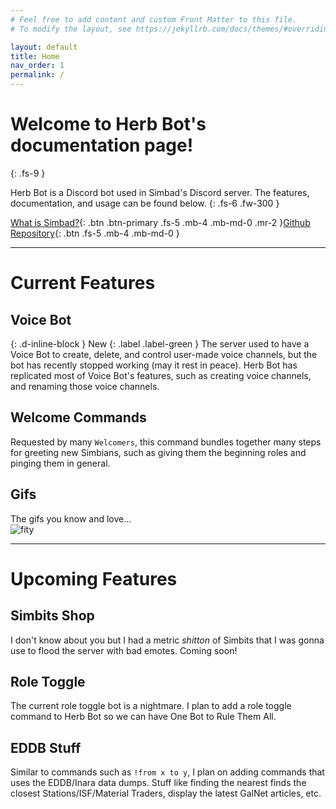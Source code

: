 ```yaml
---
# Feel free to add content and custom Front Matter to this file.
# To modify the layout, see https://jekyllrb.com/docs/themes/#overriding-theme-defaults

layout: default
title: Home
nav_order: 1
permalink: /
---
```

# Welcome to Herb Bot's documentation page!
{: .fs-9 }

Herb Bot is a Discord bot used in Simbad's Discord server. The features, documentation, and usage can be found below.
{: .fs-6 .fw-300 }

[What is Simbad?](https://simbadgaming.com/activities/){: .btn .btn-primary .fs-5 .mb-4 .mb-md-0 .mr-2 }[Github Repository](https://github.com/JoshElementoid/Simbad_Bot){: .btn .fs-5 .mb-4 .mb-md-0 }

---

# Current Features

## Voice Bot
{: .d-inline-block }
New
{: .label .label-green }
The server used to have a Voice Bot to create, delete, and control user-made voice channels, but the bot has recently stopped working (may it rest in peace).
Herb Bot has replicated most of Voice Bot's features, such as creating voice channels, and renaming those voice channels.


## Welcome Commands

Requested by many `Welcomers`, this command bundles together many steps for greeting new Simbians, such as giving them the beginning roles and pinging them in general.

## Gifs
The gifs you know and love... <br>
![fity](https://media.giphy.com/media/ZAwXQPZZPk5JI8yqoM/giphy.gif)

---

# Upcoming Features

## Simbits Shop
I don't know about you but I had a metric <i>shitton</i> of Simbits that I was gonna use to flood the server with bad emotes. Coming soon!

## Role Toggle
The current role toggle bot is a nightmare. I plan to add a role toggle command to Herb Bot so we can have One Bot to Rule Them All.

## EDDB Stuff
Similar to commands such as `!from x to y`, I plan on adding commands that uses the EDDB/Inara data dumps. Stuff like finding the nearest finds the closest Stations/ISF/Material Traders, display the latest GalNet articles, etc.



